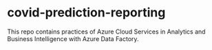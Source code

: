 # covid-prediction-reporting
This repo contains practices of Azure Cloud Services in Analytics and Business Intelligence with Azure Data Factory.
